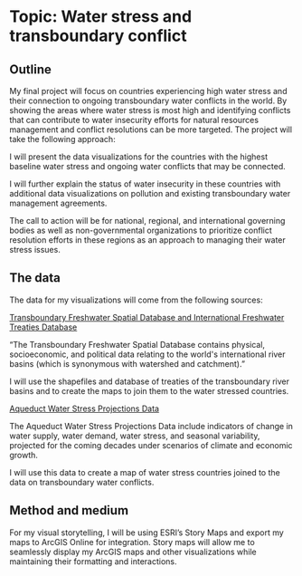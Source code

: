 # Topic: Water stress and transboundary conflict
## Outline

My final project will focus on countries experiencing high water stress and their connection to ongoing transboundary water conflicts in the world. By showing the areas where water stress is most high and identifying conflicts that can contribute to water insecurity efforts for natural resources management and conflict resolutions can be more targeted. The project will take the following approach:

I will present the data visualizations for the countries with the highest baseline water stress and ongoing water conflicts that may be connected.

I will further explain the status of water insecurity in these countries with additional data visualizations on pollution and existing transboundary water management agreements.

The call to action will be for national, regional, and international governing bodies as well as non-governmental organizations to prioritize conflict resolution efforts in these regions as an approach to managing their water stress issues. 

## The data

The data for my visualizations will come from the following sources:

[Transboundary Freshwater Spatial Database and International Freshwater Treaties Database](/https://transboundarywaters.science.oregonstate.edu/content/data-and-datasets)

“The Transboundary Freshwater Spatial Database contains physical, socioeconomic, and political data relating to the world's international river basins (which is synonymous with watershed and catchment).”

I will use the shapefiles and database of treaties of the transboundary river basins and to create the maps to join them to the water stressed countries.

[Aqueduct Water Stress Projections Data](/https://www.wri.org/resources/data-sets/aqueduct-water-stress-projections-data)

The Aqueduct Water Stress Projections Data include indicators of change in water supply, water demand, water stress, and seasonal variability, projected for the coming decades under scenarios of climate and economic growth.

I will use this data to create a map of water stress countries joined to the data on transboundary water conflicts.

## Method and medium

For my visual storytelling, I will be using ESRI’s Story Maps and export my maps to ArcGIS Online for integration. Story maps will allow me to seamlessly display my ArcGIS maps and other visualizations while maintaining their formatting and interactions. 
